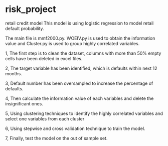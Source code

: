 # risk_project
retail credit model
This model is using logistic regression to model retail default probability.

The main file is mmf2000.py. WOEIV.py is used to obtain the information value and Cluster.py is used to group highly correlated variables.

1, The first step is to clean the dataset, columns with more than 50% empty cells have been deleted in excel files.

2, The target variable has been identified, which is defaults within next 12 months.

3, Default number has been oversampled to increase the percentage of defaults.

4, Then calculate the information value of each variables and delete the insignificant ones. 

5, Using clustering techniques to identify the highly correlated variables and select one variables from each cluster

6, Using stepwise and cross validation technique to train the model.

7, Finally, test the model on the out of sample set.
